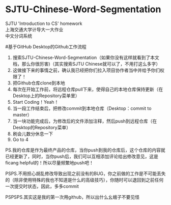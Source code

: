 # SJTU-Chinese-Word-Segmentation
SJTU 'Introduction to CS' homework  
上海交通大学计导大一大作业  
中文分词系统  

#基于GitHub Desktop的Github工作流程
1. 搜索SJTU-Chinese-Word-Segmentation（如果你没有这样就看到了本文档，那么你很厉害)（其实搜索SJTU Chinese就可以了，不用打这么多字）
2. 这做接下来的事情之前，确认我已经把你们拉入项目协作者当中并给予你们权限了！
3. 把Github仓库clone到本地
4. 每次在开始工作前，将远程仓库pull下来，使得自己的本地仓库保持更新（在Desktop上的Repository菜单里）
5. Start Coding！Yeah！
6. 当一段工作结束后，把修改commit到本地仓库（Desktop：commit to master）
7. 当一块功能完成后，为修改后的文件添加注释，然后push到远程仓库（在Desktop的Repository菜单）
8. 刷会儿数分休息一下
9. Go to 4 


PS.我的仓库是作为最终产品的仓库，当你push到我的仓库后，这个仓库的内容就已经更新了，同时，当你push后，我们可以互相添加评论给出修改意见，这是ficang helpful的！所以尽量频繁地push吧！  

PSPS.不用担心胡乱修改导致出现之前没有的BUG，你之前做的工作是不可能丢失的（除非使用特殊的我也不知道是什么的高级技巧），你随时可以退回到之前任何一次提交时状态，因此，多多commit

PSPSPS.其实这是我的第一次用github，所以出什么幺蛾子不要见怪

 